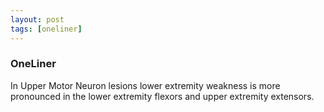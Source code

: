 ```yaml
---
layout: post
tags: [oneliner]
---
```



### OneLiner

In Upper Motor Neuron lesions lower extremity weakness is more pronounced in the lower extremity flexors and upper extremity extensors.
